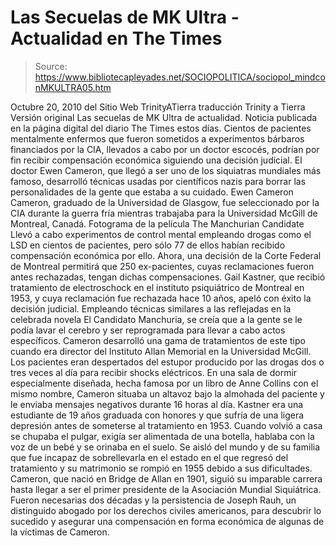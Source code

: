 # Las Secuelas de MK Ultra -  Actualidad en The Times

> Source: https://www.bibliotecapleyades.net/SOCIOPOLITICA/sociopol_mindconMKULTRA05.htm

Octubre 20, 2010
del Sitio Web
TrinityATierra
traducción Trinity a Tierra
Versión original
Las secuelas de MK Ultra de actualidad.
Noticia publicada en la página
digital del diario The Times estos días.
Cientos de pacientes mentalmente enfermos que fueron sometidos a
experimentos bárbaros financiados por la CIA, llevados a cabo por un doctor
escocés, podrían por fin recibir compensación económica siguiendo una
decisión judicial.
El doctor
Ewen Cameron, que llegó a ser uno de los siquiatras mundiales más
famoso, desarrolló técnicas usadas por científicos nazis para borrar las
personalidades de la gente que estaba a su cuidado.
Ewen Cameron
Cameron, graduado de la Universidad de Glasgow, fue seleccionado por
la CIA
durante la guerra fría mientras trabajaba para la Universidad McGill de
Montreal, Canadá.
Fotograma de la película
The Manchurian Candidate
Llevó a cabo experimentos de control mental empleando drogas como el LSD en
cientos de pacientes, pero sólo 77 de ellos habían recibido compensación
económica por ello.
Ahora, una decisión de la Corte Federal de Montreal permitirá que 250 ex-pacientes,
cuyas reclamaciones fueron antes rechazadas, tengan dichas compensaciones.
Gail Kastner, que recibió tratamiento de electroschock en el instituto
psiquiátrico de Montreal en 1953, y cuya reclamación fue rechazada hace 10
años, apeló con éxito la decisión judicial.
Empleando técnicas similares a las reflejadas en la celebrada novela El
Candidato Manchuria, se creía que a la gente se le podía lavar el cerebro y
ser reprogramada para llevar a cabo actos específicos.
Cameron desarrolló una gama de tratamientos de este tipo cuando era
director del Instituto Allan Memorial en la Universidad McGill.
Los pacientes eran despertados del estupor producido por las drogas dos o
tres veces al día para recibir shocks eléctricos. En una sala de dormir
especialmente diseñada, hecha famosa por un libro de Anne Collins con el
mismo nombre, Cameron situaba un altavoz bajo la almohada del paciente y le
enviaba mensajes negativos durante 16 horas al día.
Kastner era una estudiante de 19 años graduada con honores y que sufría de
una ligera depresión antes de someterse al tratamiento en 1953. Cuando
volvió a casa se chupaba el pulgar, exigía ser alimentada de una botella,
hablaba con la voz de un bebé y se orinaba en el suelo.
Se aisló del mundo y de su familia que fue incapaz de sobrellevarla en el
estado en el que regresó del tratamiento y su matrimonio se rompió en 1955
debido a sus dificultades.
Cameron, que nació en Bridge de Allan en 1901, siguió su imparable carrera
hasta llegar a ser el primer presidente de la Asociación Mundial Siquiátrica.
Fueron necesarias dos décadas y la persistencia de Joseph Rauh, un
distinguido abogado por los derechos civiles americanos, para descubrir lo
sucedido y asegurar una compensación en forma económica de algunas de la
víctimas de Cameron.
